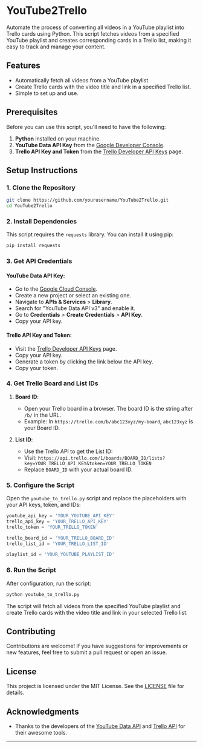 # YouTube2Trello

Automate the process of converting all videos in a YouTube playlist into Trello cards using Python. This script fetches videos from a specified YouTube playlist and creates corresponding cards in a Trello list, making it easy to track and manage your content.

## Features

- Automatically fetch all videos from a YouTube playlist.
- Create Trello cards with the video title and link in a specified Trello list.
- Simple to set up and use.

## Prerequisites

Before you can use this script, you'll need to have the following:

1. **Python** installed on your machine.
2. **YouTube Data API Key** from the [Google Developer Console](https://console.cloud.google.com/).
3. **Trello API Key and Token** from the [Trello Developer API Keys](https://trello.com/app-key) page.

## Setup Instructions

### 1. Clone the Repository

```bash
git clone https://github.com/yourusername/YouTube2Trello.git
cd YouTube2Trello
```

### 2. Install Dependencies

This script requires the `requests` library. You can install it using pip:

```bash
pip install requests
```

### 3. Get API Credentials

#### YouTube Data API Key:
- Go to the [Google Cloud Console](https://console.cloud.google.com/).
- Create a new project or select an existing one.
- Navigate to **APIs & Services** > **Library**.
- Search for "YouTube Data API v3" and enable it.
- Go to **Credentials** > **Create Credentials** > **API Key**.
- Copy your API key.

#### Trello API Key and Token:
- Visit the [Trello Developer API Keys](https://trello.com/app-key) page.
- Copy your API key.
- Generate a token by clicking the link below the API key.
- Copy your token.

### 4. Get Trello Board and List IDs

1. **Board ID**: 
   - Open your Trello board in a browser. The board ID is the string after `/b/` in the URL.
   - Example: In `https://trello.com/b/abc123xyz/my-board`, `abc123xyz` is your Board ID.

2. **List ID**:
   - Use the Trello API to get the List ID:
   - Visit: `https://api.trello.com/1/boards/BOARD_ID/lists?key=YOUR_TRELLO_API_KEY&token=YOUR_TRELLO_TOKEN`
   - Replace `BOARD_ID` with your actual board ID.

### 5. Configure the Script

Open the `youtube_to_trello.py` script and replace the placeholders with your API keys, token, and IDs:

```python
youtube_api_key = 'YOUR_YOUTUBE_API_KEY'
trello_api_key = 'YOUR_TRELLO_API_KEY'
trello_token = 'YOUR_TRELLO_TOKEN'

trello_board_id = 'YOUR_TRELLO_BOARD_ID'
trello_list_id = 'YOUR_TRELLO_LIST_ID'

playlist_id = 'YOUR_YOUTUBE_PLAYLIST_ID'
```

### 6. Run the Script

After configuration, run the script:

```bash
python youtube_to_trello.py
```

The script will fetch all videos from the specified YouTube playlist and create Trello cards with the video title and link in your selected Trello list.

## Contributing

Contributions are welcome! If you have suggestions for improvements or new features, feel free to submit a pull request or open an issue.

## License

This project is licensed under the MIT License. See the [LICENSE](LICENSE) file for details.

## Acknowledgments

- Thanks to the developers of the [YouTube Data API](https://developers.google.com/youtube/v3) and [Trello API](https://developer.atlassian.com/cloud/trello/rest/api-group-cards/) for their awesome tools.

---
